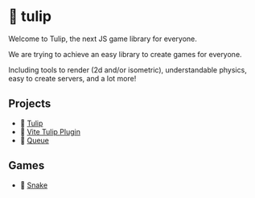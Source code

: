 # 🌷 tulip 

Welcome to Tulip, the next JS game library for everyone.

We are trying to achieve an easy library to create games for everyone.

Including tools to render (2d and/or isometric), understandable physics, easy to create servers, and a lot more!


## Projects

- 🌷 [Tulip](https://github.com/tulipjs/tulip) 
- 💾 [Vite Tulip Plugin](https://github.com/tulipjs/vite-tulip-plugin)
- 🧮 [Queue](https://github.com/tulipjs/queue) 

## Games

- 🐍 [Snake](https://github.com/tulipjs/snake) 
